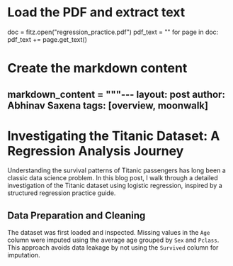 
# Load the PDF and extract text
doc = fitz.open("regression_practice.pdf")
pdf_text = ""
for page in doc:
    pdf_text += page.get_text()

# Create the markdown content
markdown_content = """---
layout: post
author: Abhinav Saxena
tags: [overview, moonwalk]
---

# Investigating the Titanic Dataset: A Regression Analysis Journey

Understanding the survival patterns of Titanic passengers has long been a classic data science problem. In this blog post, I walk through a detailed investigation of the Titanic dataset using logistic regression, inspired by a structured regression practice guide.

## Data Preparation and Cleaning

The dataset was first loaded and inspected. Missing values in the `Age` column were imputed using the average age grouped by `Sex` and `Pclass`. This approach avoids data leakage by not using the `Survived` column for imputation.
